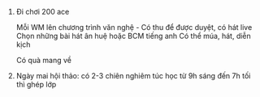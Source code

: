 
1. Đi chơi 200 ace

	Mỗi WM lên chương trình văn nghệ - Có thu để được duyệt, có hát live 
	Chọn những bài hát ân huệ hoặc BCM tiếng anh 
	Có thể múa, hát, diễn kịch
	
	Có quà mang về 
2. Ngày mai hội thảo: có 2-3 chiên nghiêm túc học từ 9h sáng đến 7h tối thì ghép lớp

